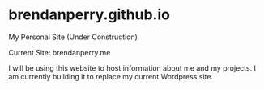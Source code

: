 # brendanperry.github.io
My Personal Site (Under Construction)

Current Site: brendanperry.me

I will be using this website to host information about me and my projects. I am currently building it to replace my current Wordpress site.
